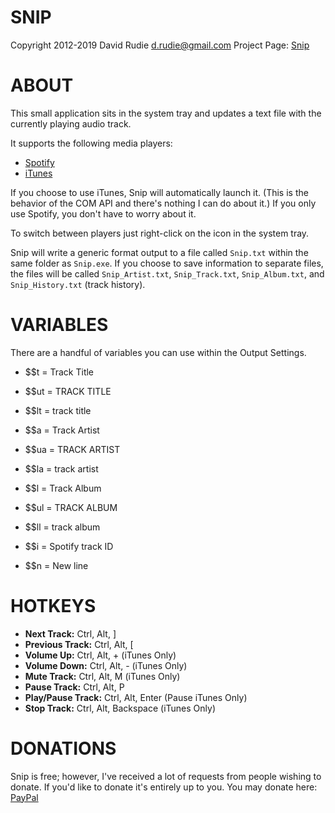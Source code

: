 SNIP
====
Copyright 2012-2019 David Rudie <d.rudie@gmail.com>
Project Page: [Snip](https://github.com/dlrudie/Snip)

ABOUT
=====
This small application sits in the system tray and updates a text
file with the currently playing audio track.

It supports the following media players:
* [Spotify](https://www.spotify.com/)
* [iTunes](https://www.apple.com/itunes/)

If you choose to use iTunes, Snip will automatically launch it. (This
is the behavior of the COM API and there's nothing I can do about it.) If you
only use Spotify, you don't have to worry about it.

To switch between players just right-click on the icon in the system tray.

Snip will write a generic format output to a file called `Snip.txt` within the
same folder as `Snip.exe`.  If you choose to save information to separate files, 
the files will be called `Snip_Artist.txt`, `Snip_Track.txt`, `Snip_Album.txt`, 
and `Snip_History.txt` (track history).

VARIABLES
=========
There are a handful of variables you can use within the Output Settings.

* $$t = Track Title
* $$ut = TRACK TITLE
* $$lt = track title

* $$a = Track Artist
* $$ua = TRACK ARTIST
* $$la = track artist

* $$l = Track Album
* $$ul = TRACK ALBUM
* $$ll = track album

* $$i = Spotify track ID
* $$n = New line

HOTKEYS
=======
* **Next Track:** Ctrl, Alt, ]
* **Previous Track:** Ctrl, Alt, [
* **Volume Up:** Ctrl, Alt, + (iTunes Only)
* **Volume Down:** Ctrl, Alt, - (iTunes Only)
* **Mute Track:** Ctrl, Alt, M (iTunes Only)
* **Pause Track:** Ctrl, Alt, P
* **Play/Pause Track:** Ctrl, Alt, Enter (Pause iTunes Only)
* **Stop Track:** Ctrl, Alt, Backspace (iTunes Only)

DONATIONS
=========
Snip is free; however, I've received a lot of requests from people wishing
to donate. If you'd like to donate it's entirely up to you. You may donate
here: [PayPal](https://paypal.me/thedopefish)
